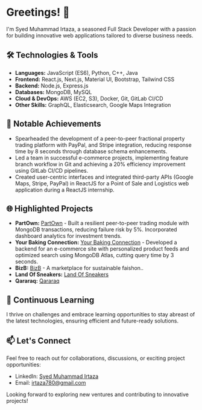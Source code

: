 # Greetings! 👋

I'm Syed Muhammad Irtaza, a seasoned Full Stack Developer with a passion for building innovative web applications tailored to diverse business needs.

## 🛠️ Technologies & Tools

- **Languages:** JavaScript (ES6), Python, C++, Java
- **Frontend:** React.js, Next.js, Material UI, Bootstrap, Tailwind CSS
- **Backend:** Node.js, Express.js
- **Databases:** MongoDB, MySQL
- **Cloud & DevOps:** AWS (EC2, S3), Docker, Git, GitLab CI/CD
- **Other Skills:** GraphQL, Elasticsearch, Google Maps Integration

## 🚀 Notable Achievements

- Spearheaded the development of a peer-to-peer fractional property trading platform with PayPal, and Stripe integration, reducing response time by 8 seconds through database schema enhancements.
- Led a team in successful e-commerce projects, implementing feature branch workflow in Git and achieving a 20% efficiency improvement using GitLab CI/CD pipelines.
- Created user-centric interfaces and integrated third-party APIs (Google Maps, Stripe, PayPal) in ReactJS for a Point of Sale and Logistics web application during a ReactJS internship.

## 🌐 Highlighted Projects

- **PartOwn:** <a href="https://www.partown.ng/en/landingpage" target="_blank">PartOwn</a> - Built a resilient peer-to-peer trading module with MongoDB transactions, reducing failure risk by 5%. Incorporated dashboard analytics for investment trends.
- **Your Baking Connection:** <a href="https://yourbakingconnection.com/" target="_blank">Your Baking Connection</a> - Developed a backend for an e-commerce site with personalized product feeds and optimized search using MongoDB Atlas, cutting query time by 3 seconds.
- **BizB:** <a href="https://bizb.store/" target="_blank">BizB</a> - A marketplace for sustainable faishon..
- **Land Of Sneakers:** <a href="https://store.landofsneakers.com/en" target="_blank">Land Of Sneakers</a>
- **Qararaq:** <a href="https://qraraq-frontend-1.vercel.app/" target="_blank">Qararaq<a/>





## 🌱 Continuous Learning

I thrive on challenges and embrace learning opportunities to stay abreast of the latest technologies, ensuring efficient and future-ready solutions.

## 📫 Let's Connect

Feel free to reach out for collaborations, discussions, or exciting project opportunities:

- LinkedIn: [Syed Muhammad Irtaza](https://www.linkedin.com/in/syed-muhammad-irtaza-211156181/)
- Email: irtaza780@gmail.com

Looking forward to exploring new ventures and contributing to innovative projects!
